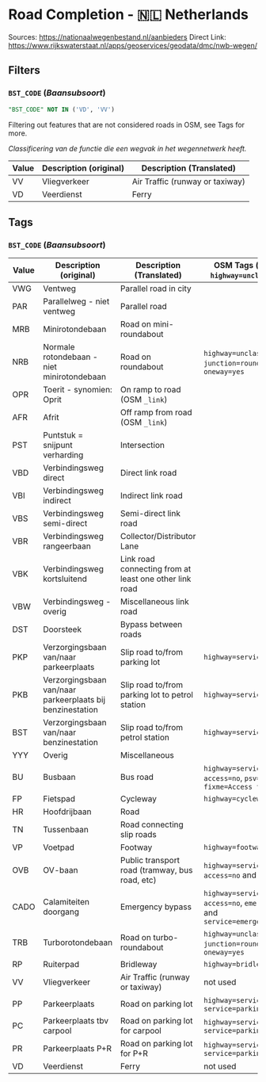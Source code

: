 # Road Completion - 🇳🇱 Netherlands

Sources: <https://nationaalwegenbestand.nl/aanbieders>
Direct Link: <https://www.rijkswaterstaat.nl/apps/geoservices/geodata/dmc/nwb-wegen/>

## Filters

### `BST_CODE` (*Baansubsoort*)

```sql
"BST_CODE" NOT IN ('VD', 'VV')
```

Filtering out features that are not considered roads in OSM, see Tags for more.

*Classificering van de functie die een wegvak in het wegennetwerk heeft.*

| Value | Description (original)                                    | Description (Translated)                               |
|-------|-----------------------------------------------------------|--------------------------------------------------------|
| VV    | Vliegverkeer                                              | Air Traffic (runway or taxiway)                        |
| VD    | Veerdienst                                                | Ferry                                                  |

## Tags

### `BST_CODE` (*Baansubsoort*)
| Value | Description (original)                                    | Description (Translated)                               | OSM Tags (if empty `highway=unclassified`)
|-------|-----------------------------------------------------------|--------------------------------------------------------|-------------------------------------------
| VWG   | Ventweg                                                   | Parallel road in city                                  | 
| PAR   | Parallelweg - niet ventweg                                | Parallel road                                          |
| MRB   | Minirotondebaan                                           | Road on mini-roundabout                                |  
| NRB   | Normale rotondebaan - niet minirotondebaan                | Road on roundabout                                     | `highway=unclassified`, `junction=roundabout` and `oneway=yes`
| OPR   | Toerit - synomien: Oprit                                  | On ramp to road (OSM `_link`)                          |
| AFR   | Afrit                                                     | Off ramp from road (OSM `_link`)                       |
| PST   | Puntstuk = snijpunt verharding                            | Intersection                                           |
| VBD   | Verbindingsweg direct                                     | Direct link road                                       |
| VBI   | Verbindingsweg indirect                                   | Indirect link road                                     |
| VBS   | Verbindingsweg semi-direct                                | Semi-direct link road                                  |
| VBR   | Verbindingsweg rangeerbaan                                | Collector/Distributor Lane                             |
| VBK   | Verbindingsweg kortsluitend                               | Link road connecting from at least one other link road |
| VBW   | Verbindingsweg - overig                                   | Miscellaneous link road                                |
| DST   | Doorsteek                                                 | Bypass between roads                                   |
| PKP   | Verzorgingsbaan van/naar parkeerplaats                    | Slip road to/from parking lot                          | `highway=service`
| PKB   | Verzorgingsbaan van/naar parkeerplaats bij benzinestation | Slip road to/from parking lot to petrol station        | `highway=service`
| BST   | Verzorgingsbaan van/naar benzinestation                   | Slip road to/from petrol station                       | `highway=service`
| YYY   | Overig                                                    | Miscellaneous                                          |
| BU    | Busbaan                                                   | Bus road                                               | `highway=service`, `access=no`, `psv=yes` and `fixme=Access for taxis`
| FP    | Fietspad                                                  | Cycleway                                               | `highway=cycleway`
| HR    | Hoofdrijbaan                                              | Road                                                   |
| TN    | Tussenbaan                                                | Road connecting slip roads                             |
| VP    | Voetpad                                                   | Footway                                                | `highway=footway`
| OVB   | OV-baan                                                   | Public transport road (tramway, bus road, etc)         | `highway=service`, `access=no` and `psv=yes`
| CADO  | Calamiteiten doorgang                                     | Emergency bypass                                       | `highway=service`, `access=no`, `emergency=yes` and `service=emergency_access`
| TRB   | Turborotondebaan                                          | Road on turbo-roundabout                               | `highway=unclassified`, `junction=roundabout` and `oneway=yes`
| RP    | Ruiterpad                                                 | Bridleway                                              | `highway=bridleway`
| VV    | Vliegverkeer                                              | Air Traffic (runway or taxiway)                        | not used
| PP    | Parkeerplaats                                             | Road on parking lot                                    | `highway=service` and `service=parking_aisle`
| PC    | Parkeerplaats tbv carpool                                 | Road on parking lot for carpool                        | `highway=service` and `service=parking_aisle`
| PR    | Parkeerplaats P+R                                         | Road on parking lot for P+R                            | `highway=service` and `service=parking_aisle`
| VD    | Veerdienst                                                | Ferry                                                  | not used